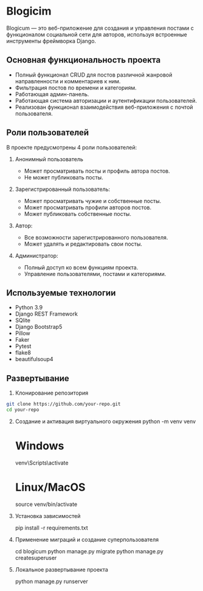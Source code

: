 # Blogicim  

Blogicum — это веб-приложение для создания и управления постами с функционалом социальной сети для авторов, используя встроенные инструменты фреймворка Django.

## Основная функциональность проекта  
- Полный функционал CRUD для постов различной жанровой направленности и комментариев к ним. 
- Фильтрация постов по времени и категориям.  
- Работающая админ-панель.
- Работающая система авторизации и аутентификации пользователей.
- Реализован функционал взаимодействия веб-приложения с почтой пользователя.

## Роли пользователей
В проекте предусмотрены 4 роли пользователей:

1. Анонимный пользователь
    - Может просматривать посты и профиль автора постов.
    - Не может публиковать посты.

2. Зарегистрированный пользователь:
    - Может просматривать чужие и собственные посты.
    - Может просматривать профили авторов постов.
    - Может публиковать собственные посты.
3. Автор:
    - Все возможности зарегистрированного пользователя.
    - Может удалять и редактировать свои посты.
4. Администратор:
    - Полный доступ ко всем функциям проекта.
    - Управление пользователями, постами и категориями.

## Используемые технологии
- Python 3.9
- Django REST Framework
- SQlite
- Django Bootstrap5
- Pillow
- Faker
- Pytest
- flake8
- beautifulsoup4 

## Развертывание
1. Клонирование репозитория
```bash
git clone https://github.com/your-repo.git
cd your-repo
```
2. Создание и активация виртуального окружения
    python -m venv venv

    # Windows
    venv\Scripts\activate

    # Linux/MacOS
    source venv/bin/activate

3. Установка зависимостей
   
    pip install -r requirements.txt

5. Применение миграций и создание суперпользователя
   
    cd blogicum
    python manage.py migrate
    python manage.py createsuperuser

7. Локальное развертывание проекта
   
    python manage.py runserver
